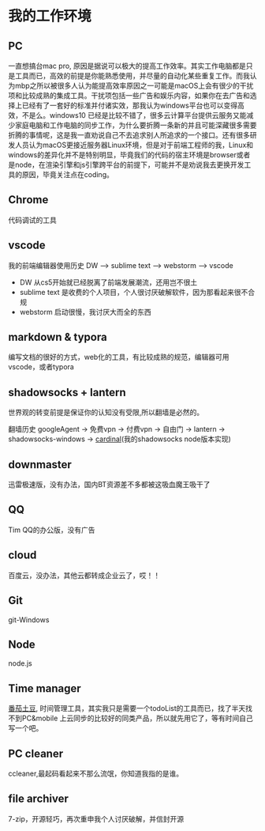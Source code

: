 # 我的工作环境

## PC

一直想搞台mac pro, 原因是据说可以极大的提高工作效率。其实工作电脑都是只是工具而已，高效的前提是你能熟悉使用，并尽量的自动化某些重复工作。而我认为mbp之所以被很多人认为能提高效率原因之一可能是macOS上会有很少的干扰项和比较成熟的集成工具。干扰项包括一些广告和娱乐内容，如果你在去广告和选择上已经有了一套好的标准并付诸实效，那我认为windows平台也可以变得高效，不是么。windows10 已经是比较不错了，很多云计算平台提供云服务又能减少家庭电脑和工作电脑的同步工作，为什么要折腾一条新的并且可能深藏很多需要折腾的事情呢，这是我一直劝说自己不去追求别人所追求的一个接口。还有很多研发人员认为macOS更接近服务器Linux环境，但是对于前端工程师的我，Linux和windows的差异化并不是特别明显，毕竟我们的代码的宿主环境是browser或者是node，在渲染引擎和js引擎跨平台的前提下，可能并不是劝说我去更换开发工具的原因，毕竟关注点在coding。

## Chrome

代码调试的工具

## vscode

我的前端编辑器使用历史 DW —> sublime text  —> webstorm —> vscode

* DW 从cs5开始就已经脱离了前端发展潮流，还用岂不很土
* sublime text 是收费的个人项目，个人很讨厌破解软件，因为那看起来很不合规
* webstorm 启动很慢，我讨厌大而全的东西

## markdown & typora

编写文档的很好的方式，web化的工具，有比较成熟的规范，编辑器可用vscode，或者typora

## shadowsocks + lantern

世界观的转变前提是保证你的认知没有受限,所以翻墙是必然的。

翻墙历史 googleAgent -> 免费vpn -> 付费vpn -> 自由门 -> lantern -> shadowsocks-windows -> [cardinal](https://github.com/shangxinbo/cardinal)(我的shadowsocks node版本实现)

## downmaster

迅雷极速版，没有办法，国内BT资源差不多都被这吸血魔王吸干了

##  QQ

Tim QQ的办公版，没有广告

## cloud

百度云，没办法，其他云都转成企业云了，哎！！

## Git

git-Windows 

## Node

node.js

## Time manager

[番茄土豆](https://www.pomotodo.com/), 时间管理工具，其实我只是需要一个todoList的工具而已，找了半天找不到PC&mobile 上云同步的比较好的同类产品，所以就先用它了，等有时间自己写一个吧。

## PC cleaner

ccleaner,最起码看起来不那么流氓，你知道我指的是谁。

## file archiver

7-zip，开源轻巧，再次重申我个人讨厌破解，并信封开源

